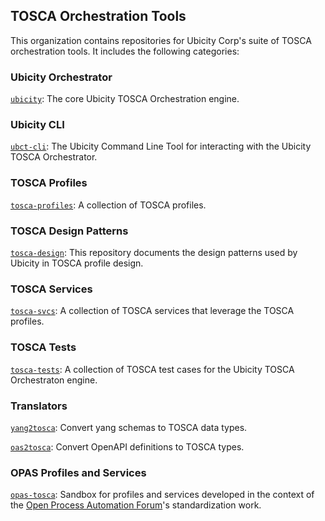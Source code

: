 ## TOSCA Orchestration Tools
This organization contains repositories for Ubicity Corp's suite of
TOSCA orchestration tools. It includes the following categories:
### Ubicity Orchestrator
[`ubicity`](https://github.com/ubicity-corp/ubicity): The core Ubicity
TOSCA Orchestration engine.
### Ubicity CLI
[`ubct-cli`](https://github.com/ubicity-corp/ubct-cli): The Ubicity
Command Line Tool for interacting with the Ubicity TOSCA Orchestrator.
### TOSCA Profiles
[`tosca-profiles`](https://github.com/ubicity-corp/tosca-profiles): A
collection of TOSCA profiles.
### TOSCA Design Patterns
[`tosca-design`](https://github.com/ubicity-corp/tosca-design):
This repository documents the design patterns used by Ubicity in TOSCA
profile design.
### TOSCA Services
[`tosca-svcs`](https://github.com/ubicity-corp/tosca-svcs): A
collection of TOSCA services that leverage the TOSCA profiles.
### TOSCA Tests
[`tosca-tests`](https://github.com/ubicity-corp/tosca-tests): A
collection of TOSCA test cases for the Ubicity TOSCA Orchestraton
engine.
### Translators
[`yang2tosca`](https://github.com/ubicity-corp/yang2tosca): Convert
yang schemas to TOSCA data types.

[`oas2tosca`](https://github.com/ubicity-corp/oas2tosca): Convert
OpenAPI definitions to TOSCA types.
### OPAS Profiles and Services
[`opas-tosca`](https://github.com/ubicity-corp/opas-tosca): Sandbox
for profiles and services developed in the context of the [Open
Process Automation
Forum](https://www.opengroup.org/forum/open-process-automation-forum)'s
standardization work.
